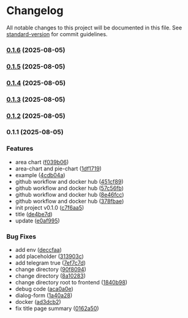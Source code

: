 # Changelog

All notable changes to this project will be documented in this file. See [standard-version](https://github.com/conventional-changelog/standard-version) for commit guidelines.

### [0.1.6](https://github.com/GearRata/reports-ui/compare/v0.1.5...v0.1.6) (2025-08-05)

### [0.1.5](https://github.com/GearRata/reports-ui/compare/v0.1.4...v0.1.5) (2025-08-05)

### [0.1.4](https://github.com/GearRata/reports-ui/compare/v0.1.3...v0.1.4) (2025-08-05)

### [0.1.3](https://github.com/GearRata/reports-ui/compare/v0.1.1...v0.1.3) (2025-08-05)

### [0.1.2](https://github.com/GearRata/reports-ui/compare/v0.1.1...v0.1.2) (2025-08-05)

### 0.1.1 (2025-08-05)


### Features

* area chart ([f039b06](https://github.com/GearRata/reports-ui/commit/f039b063b6ad6d2487896a870053ca0d2a8470f0))
* area-chart and pie-chart ([1df1719](https://github.com/GearRata/reports-ui/commit/1df171978ee83e5362e7dc75aa8782f6c5c4c42d))
* example ([4cdb04a](https://github.com/GearRata/reports-ui/commit/4cdb04ac6008675a9cdd79f2d0884f814312abac))
* github workflow and docker hub ([451cf89](https://github.com/GearRata/reports-ui/commit/451cf8963bdad77c4852ed098d2d6339bfe0fb49))
* github workflow and docker hub ([57c56fb](https://github.com/GearRata/reports-ui/commit/57c56fbacd551838ed87aa33904021d260907051))
* github workflow and docker hub ([8e46fcc](https://github.com/GearRata/reports-ui/commit/8e46fcc11870f0b9d920be21def4a56bf39909a3))
* github workflow and docker hub ([378fbae](https://github.com/GearRata/reports-ui/commit/378fbae4eb7e37601a16d1107fce0fa0961a1afa))
* init project v0.1.0 ([c7f6aa5](https://github.com/GearRata/reports-ui/commit/c7f6aa5112d69501374fdd553238e0d516af3cb0))
* title ([de4be7d](https://github.com/GearRata/reports-ui/commit/de4be7dccf90630cc7ae603f05a033b44ab22d5e))
* update ([e0af995](https://github.com/GearRata/reports-ui/commit/e0af99541cd9489e89de7e74dc16b7d7240e78bc))


### Bug Fixes

* add env ([deccfaa](https://github.com/GearRata/reports-ui/commit/deccfaabebbc3bf250fb956d226f001c7ea63a8d))
* add placeholder ([313903c](https://github.com/GearRata/reports-ui/commit/313903cff2a63e100f2d61d1e5e2d344d455f480))
* add telegram true ([7ef7c7d](https://github.com/GearRata/reports-ui/commit/7ef7c7da8eca3799abb22e2b1db4b3e86f28f188))
* change directory ([90f8094](https://github.com/GearRata/reports-ui/commit/90f8094cf71f6a76fa1adef389c5706a778327af))
* change directory ([8a10283](https://github.com/GearRata/reports-ui/commit/8a10283c1e7c34c4c1ebb18eed83cbc6a9213eb5))
* change directory root to frontend ([1840b98](https://github.com/GearRata/reports-ui/commit/1840b981306c66cb9738c1b191c031e439013101))
* debug code ([aca0a0e](https://github.com/GearRata/reports-ui/commit/aca0a0e0b2db27ea6e38368e252f8236b42b4e7a))
* dialog-form ([1a40a28](https://github.com/GearRata/reports-ui/commit/1a40a2884ae79f8ea25f380876f0a3e914d3ae6e))
* docker ([ad3dcb2](https://github.com/GearRata/reports-ui/commit/ad3dcb256012b7d78bd3fc86cac9f3574ffe5b9e))
* fix title page summary ([0162a50](https://github.com/GearRata/reports-ui/commit/0162a50f63c07c0b10b83b467cdda850f542e144))
